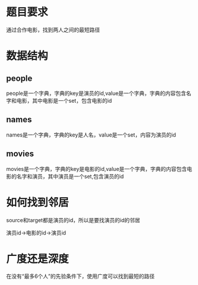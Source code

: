 # 题目要求
通过合作电影，找到两人之间的最短路径

# 数据结构
## people
people是一个字典，字典的key是演员的id,value是一个字典，字典的内容包含名字和电影，其中电影是一个set，包含电影的id

## names
names是一个字典，字典的key是人名，value是一个set，内容为演员的id

## movies
movies是一个字典，字典的key是电影的id,value是一个字典，字典的内容包含电影的名字和演员，其中演员是一个set,包含演员的id

# 如何找到邻居
source和target都是演员的id，所以是要找演员的id的邻居

演员id->电影的id->演员id

# 广度还是深度
在没有“最多6个人”的先验条件下，使用广度可以找到最短的路径